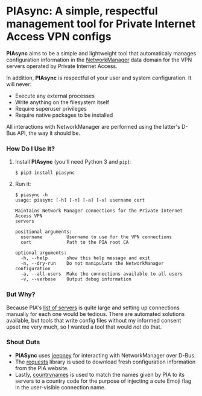 PIAsync: A simple, respectful management tool for Private Internet Access VPN configs
=====================================================================================

**PIAsync** aims to be a simple and lightweight tool that automaticaly manages configuration information in the [NetworkManager](https://developer.gnome.org/NetworkManager/stable/NetworkManager.html) data domain for the VPN servers operated by Private Internet Access.

In addition, **PIAsync** is respectful of your user and system configuration. It will never:

* Execute any external processes
* Write anything on the filesystem itself
* Require superuser privileges
* Require native packages to be installed

All interactions with NetworkManager are performed using the latter's D-Bus API, the way it should be.

### How Do I Use It?

1. Install **PIAsync** (you'll need Python 3 and ``pip``):
    ```
    $ pip3 install piasync
    ```
2. Run it:
    ```
    $ piasync -h
    usage: piasync [-h] [-n] [-a] [-v] username cert

    Maintains Network Manager connections for the Private Internet Access VPN
    servers

    positional arguments:
      username         Username to use for the VPN connections
      cert             Path to the PIA root CA

    optional arguments:
      -h, --help       show this help message and exit
      -n, --dry-run    Do not manipulate the NetworkManager configuration
      -a, --all-users  Make the connections available to all users
      -v, --verbose    Output debug information
    ```

### But Why?

Because PIA's [list of servers](https://www.privateinternetaccess.com/pages/network/) is quite large and setting up connections manually for each one would be tedious. There are automated solutions available, but tools that write config files without my informed consent upset me very much, so I wanted a tool that would _not_ do that.

### Shout Outs

* **PIASync** uses [jeepney](https://jeepney.readthedocs.io/en/latest/) for interacting with NetworkManager over D-Bus.
* The [requests](http://docs.python-requests.org/en/master/) library is used to download fresh configuration information from the PIA website.
* Lastly, [countrynames](https://pypi.org/project/countrynames/) is used to match the names given by PIA to its servers to a country code for the purpose of injecting a cute Emoji flag in the user-visible connection name.
